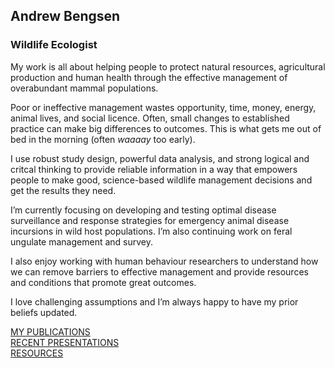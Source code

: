 ## Andrew Bengsen

### Wildlife Ecologist

My work is all about helping people to protect natural resources,
agricultural production and human health through the effective
management of overabundant mammal populations.

Poor or ineffective management wastes opportunity, time, money, energy,
animal lives, and social licence. Often, small changes to established
practice can make big differences to outcomes. This is what gets me out
of bed in the morning (often *waaaay* too early).

I use robust study design, powerful data analysis, and strong logical
and critcal thinking to provide reliable information in a way that
empowers people to make good, science-based wildlife management
decisions and get the results they need.

I’m currently focusing on developing and testing optimal disease
surveillance and response strategies for emergency animal disease
incursions in wild host populations. I’m also continuing work on feral
ungulate management and survey.

I also enjoy working with human behaviour researchers to understand how
we can remove barriers to effective management and provide resources and
conditions that promote great outcomes.

I love challenging assumptions and I’m always happy to have my prior
beliefs updated.

[MY PUBLICATIONS](https://andrewbengsen.github.io/Publications.html)  
[RECENT
PRESENTATIONS](https://andrewbengsen.github.io/Presentations.html)  
[RESOURCES](https://andrewbengsen.github.io/Resources.html)
